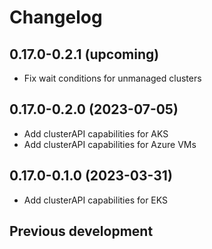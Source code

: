 # Changelog

## 0.17.0-0.2.1 (upcoming)

* Fix wait conditions for unmanaged clusters

## 0.17.0-0.2.0 (2023-07-05)

* Add clusterAPI capabilities for AKS
* Add clusterAPI capabilities for Azure VMs

## 0.17.0-0.1.0 (2023-03-31)

* Add clusterAPI capabilities for EKS

## Previous development
